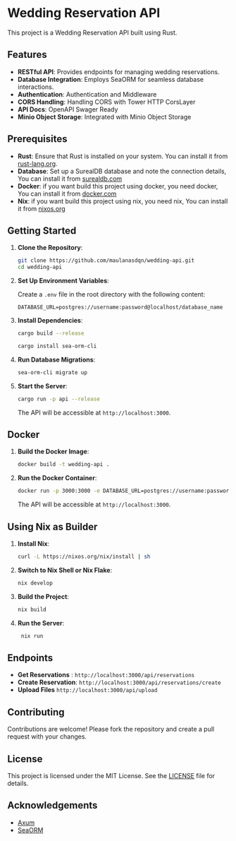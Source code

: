 # Wedding Reservation API

This project is a Wedding Reservation API built using Rust.

## Features

- **RESTful API**: Provides endpoints for managing wedding reservations.
- **Database Integration**: Employs SeaORM for seamless database interactions.
- **Authentication**: Authentication and Middleware
- **CORS Handling**: Handling CORS with Tower HTTP CorsLayer
- **API Docs**: OpenAPI Swager Ready
- **Minio Object Storage**: Integrated with Minio Object Storage

## Prerequisites

- **Rust**: Ensure that Rust is installed on your system. You can install it from [rust-lang.org](https://www.rust-lang.org/).
- **Database**: Set up a SurealDB database and note the connection details, You can install it from [surealdb.com](https://surrealdb.com/)
- **Docker**: if you want build this project using docker, you need docker, You can install it from [docker.com](https://www.docker.com/)
- **Nix**: if you want build this project using nix, you need nix, You can install it from [nixos.org](https://nixos.org/)

## Getting Started

1. **Clone the Repository**:

   ```bash
   git clone https://github.com/maulanasdqn/wedding-api.git
   cd wedding-api
   ```

2. **Set Up Environment Variables**:

   Create a `.env` file in the root directory with the following content:

   ```env
   DATABASE_URL=postgres://username:password@localhost/database_name
   ```

3. **Install Dependencies**:

   ```bash
   cargo build --release
   ```
    ```bash
   cargo install sea-orm-cli
   ```

4. **Run Database Migrations**:

   ```bash
   sea-orm-cli migrate up
   ```

5. **Start the Server**:

   ```bash
   cargo run -p api --release
   ```

   The API will be accessible at `http://localhost:3000`.

## Docker

1. **Build the Docker Image**:

   ```bash
   docker build -t wedding-api .
   ```

2. **Run the Docker Container**:

   ```bash
   docker run -p 3000:3000 -e DATABASE_URL=postgres://username:password@localhost/database_name wedding-api
   ```

   The API will be accessible at `http://localhost:3000`.


## Using Nix as Builder

1. **Install Nix**:

   ```bash
   curl -L https://nixos.org/nix/install | sh
   ```

2. **Switch to Nix Shell or Nix Flake**:

   ```bash
   nix develop
   ```

3. **Build the Project**:

   ```bash
   nix build
   ```

4. **Run the Server**:

   ```bash
    nix run
   ```

## Endpoints

- **Get Reservations** : `http://localhost:3000/api/reservations`
- **Create Reservation**: `http://localhost:3000/api/reservations/create`
- **Upload Files** `http://localhost:3000/api/upload`

## Contributing

Contributions are welcome! Please fork the repository and create a pull request with your changes.

## License

This project is licensed under the MIT License. See the [LICENSE](LICENSE) file for details.

## Acknowledgements

- [Axum](https://github.com/tokio-rs/axum)
- [SeaORM](https://github.com/SeaQL/sea-orm)
